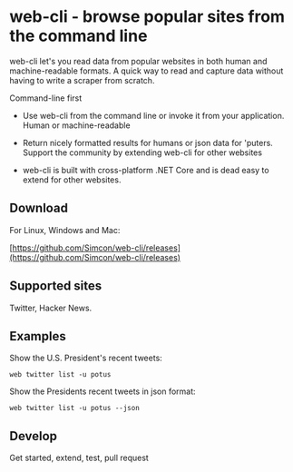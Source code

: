 # web-cli - browse popular sites from the command line

web-cli let's you read data from popular websites in both human and machine-readable formats. A quick way to read and capture data without having to write a scraper from scratch.

Command-line first

- Use web-cli from the command line or invoke it from your application. Human or machine-readable

- Return nicely formatted results for humans or json data for 'puters. Support the community by extending web-cli for other websites

- web-cli is built with cross-platform .NET Core and is dead easy to extend for other websites.

## Download

For Linux, Windows and Mac:

[https://github.com/Simcon/web-cli/releases](https://github.com/Simcon/web-cli/releases)

## Supported sites

Twitter, Hacker News.

## Examples

 Show the U.S. President's recent tweets:

    web twitter list -u potus

Show the Presidents recent tweets in json format:

    web twitter list -u potus --json

## Develop

Get started, extend, test, pull request
